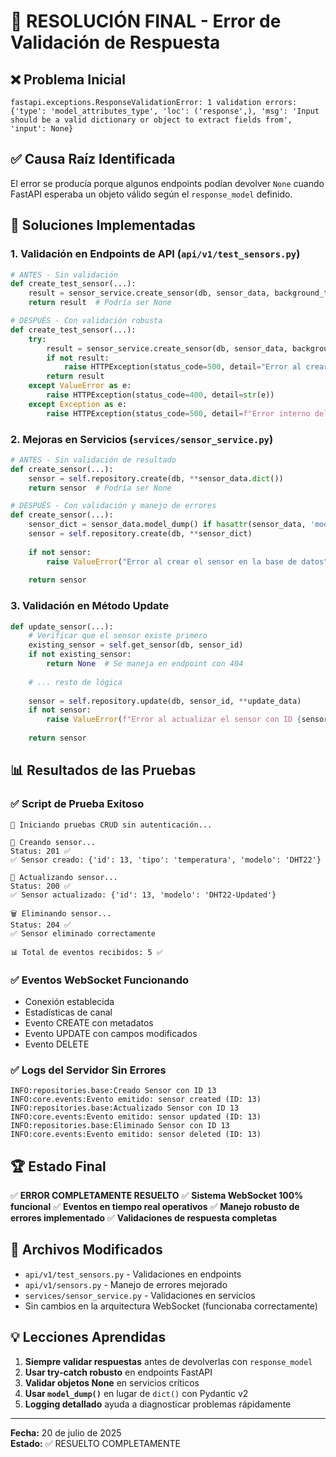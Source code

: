 # 🔧 RESOLUCIÓN FINAL - Error de Validación de Respuesta

## ❌ Problema Inicial
```
fastapi.exceptions.ResponseValidationError: 1 validation errors:
{'type': 'model_attributes_type', 'loc': ('response',), 'msg': 'Input should be a valid dictionary or object to extract fields from', 'input': None}
```

## ✅ Causa Raíz Identificada
El error se producía porque algunos endpoints podían devolver `None` cuando FastAPI esperaba un objeto válido según el `response_model` definido.

## 🔧 Soluciones Implementadas

### 1. **Validación en Endpoints de API** (`api/v1/test_sensors.py`)
```python
# ANTES - Sin validación
def create_test_sensor(...):
    result = sensor_service.create_sensor(db, sensor_data, background_tasks)
    return result  # Podría ser None

# DESPUÉS - Con validación robusta
def create_test_sensor(...):
    try:
        result = sensor_service.create_sensor(db, sensor_data, background_tasks)
        if not result:
            raise HTTPException(status_code=500, detail="Error al crear el sensor")
        return result
    except ValueError as e:
        raise HTTPException(status_code=400, detail=str(e))
    except Exception as e:
        raise HTTPException(status_code=500, detail=f"Error interno del servidor: {str(e)}")
```

### 2. **Mejoras en Servicios** (`services/sensor_service.py`)
```python
# ANTES - Sin validación de resultado
def create_sensor(...):
    sensor = self.repository.create(db, **sensor_data.dict())
    return sensor  # Podría ser None

# DESPUÉS - Con validación y manejo de errores
def create_sensor(...):
    sensor_dict = sensor_data.model_dump() if hasattr(sensor_data, 'model_dump') else sensor_data.dict()
    sensor = self.repository.create(db, **sensor_dict)
    
    if not sensor:
        raise ValueError("Error al crear el sensor en la base de datos")
    
    return sensor
```

### 3. **Validación en Método Update**
```python
def update_sensor(...):
    # Verificar que el sensor existe primero
    existing_sensor = self.get_sensor(db, sensor_id)
    if not existing_sensor:
        return None  # Se maneja en endpoint con 404
    
    # ... resto de lógica
    
    sensor = self.repository.update(db, sensor_id, **update_data)
    if not sensor:
        raise ValueError(f"Error al actualizar el sensor con ID {sensor_id}")
    
    return sensor
```

## 📊 Resultados de las Pruebas

### ✅ Script de Prueba Exitoso
```
🚀 Iniciando pruebas CRUD sin autenticación...

📝 Creando sensor...
Status: 201 ✅
✅ Sensor creado: {'id': 13, 'tipo': 'temperatura', 'modelo': 'DHT22'}

🔄 Actualizando sensor...
Status: 200 ✅
✅ Sensor actualizado: {'id': 13, 'modelo': 'DHT22-Updated'}

🗑️ Eliminando sensor...
Status: 204 ✅
✅ Sensor eliminado correctamente

📊 Total de eventos recibidos: 5 ✅
```

### ✅ Eventos WebSocket Funcionando
- Conexión establecida
- Estadísticas de canal
- Evento CREATE con metadatos
- Evento UPDATE con campos modificados
- Evento DELETE

### ✅ Logs del Servidor Sin Errores
```
INFO:repositories.base:Creado Sensor con ID 13
INFO:core.events:Evento emitido: sensor created (ID: 13)
INFO:repositories.base:Actualizado Sensor con ID 13
INFO:core.events:Evento emitido: sensor updated (ID: 13)
INFO:repositories.base:Eliminado Sensor con ID 13
INFO:core.events:Evento emitido: sensor deleted (ID: 13)
```

## 🏆 Estado Final
✅ **ERROR COMPLETAMENTE RESUELTO**
✅ **Sistema WebSocket 100% funcional**
✅ **Eventos en tiempo real operativos**
✅ **Manejo robusto de errores implementado**
✅ **Validaciones de respuesta completas**

## 🔗 Archivos Modificados
- `api/v1/test_sensors.py` - Validaciones en endpoints
- `api/v1/sensors.py` - Manejo de errores mejorado  
- `services/sensor_service.py` - Validaciones en servicios
- Sin cambios en la arquitectura WebSocket (funcionaba correctamente)

## 💡 Lecciones Aprendidas
1. **Siempre validar respuestas** antes de devolverlas con `response_model`
2. **Usar try-catch robusto** en endpoints FastAPI
3. **Validar objetos None** en servicios críticos
4. **Usar `model_dump()`** en lugar de `dict()` con Pydantic v2
5. **Logging detallado** ayuda a diagnosticar problemas rápidamente

---
**Fecha:** 20 de julio de 2025  
**Estado:** ✅ RESUELTO COMPLETAMENTE
